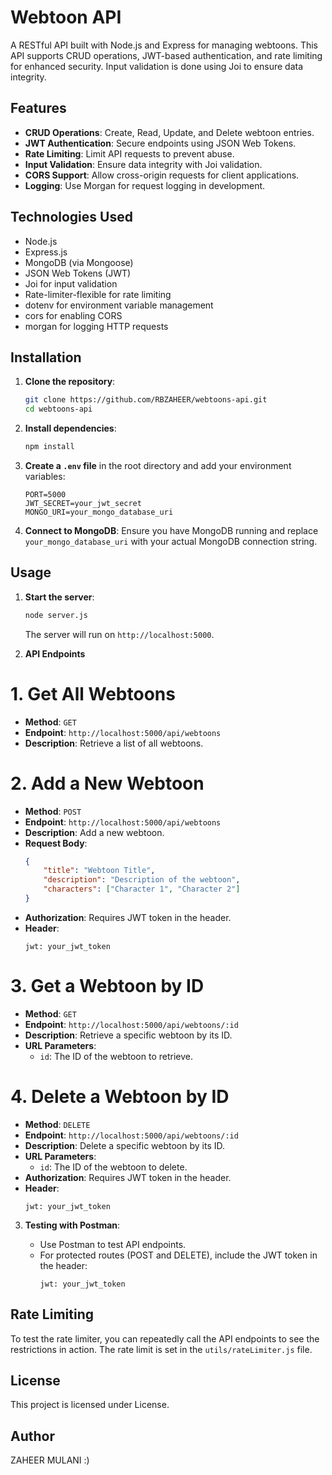
# Webtoon API

A RESTful API built with Node.js and Express for managing webtoons. This API supports CRUD operations, JWT-based authentication, and rate limiting for enhanced security. Input validation is done using Joi to ensure data integrity.

## Features

- **CRUD Operations**: Create, Read, Update, and Delete webtoon entries.
- **JWT Authentication**: Secure endpoints using JSON Web Tokens.
- **Rate Limiting**: Limit API requests to prevent abuse.
- **Input Validation**: Ensure data integrity with Joi validation.
- **CORS Support**: Allow cross-origin requests for client applications.
- **Logging**: Use Morgan for request logging in development.

## Technologies Used

- Node.js
- Express.js
- MongoDB (via Mongoose)
- JSON Web Tokens (JWT)
- Joi for input validation
- Rate-limiter-flexible for rate limiting
- dotenv for environment variable management
- cors for enabling CORS
- morgan for logging HTTP requests

## Installation

1. **Clone the repository**:

   ```bash
   git clone https://github.com/RBZAHEER/webtoons-api.git
   cd webtoons-api
   ```

2. **Install dependencies**:

   ```bash
   npm install
   ```

3. **Create a `.env` file** in the root directory and add your environment variables:

   ```plaintext
   PORT=5000
   JWT_SECRET=your_jwt_secret
   MONGO_URI=your_mongo_database_uri
   ```

4. **Connect to MongoDB**: Ensure you have MongoDB running and replace `your_mongo_database_uri` with your actual MongoDB connection string.

## Usage

1. **Start the server**:

   ```bash
   node server.js
   ```

   The server will run on `http://localhost:5000`.

2. **API Endpoints**

# 1. **Get All Webtoons**
- **Method**: `GET`
- **Endpoint**: `http://localhost:5000/api/webtoons`
- **Description**: Retrieve a list of all webtoons.

# 2. **Add a New Webtoon**
- **Method**: `POST`
- **Endpoint**: `http://localhost:5000/api/webtoons`
- **Description**: Add a new webtoon.
- **Request Body**:
  ```json
  {
      "title": "Webtoon Title",
      "description": "Description of the webtoon",
      "characters": ["Character 1", "Character 2"]
  }
  ```
- **Authorization**: Requires JWT token in the header.
- **Header**: 
  ```
  jwt: your_jwt_token
  ```

# 3. **Get a Webtoon by ID**
- **Method**: `GET`
- **Endpoint**: `http://localhost:5000/api/webtoons/:id`
- **Description**: Retrieve a specific webtoon by its ID.
- **URL Parameters**:
  - `id`: The ID of the webtoon to retrieve.

# 4. **Delete a Webtoon by ID**
- **Method**: `DELETE`
- **Endpoint**: `http://localhost:5000/api/webtoons/:id`
- **Description**: Delete a specific webtoon by its ID.
- **URL Parameters**:
  - `id`: The ID of the webtoon to delete.
- **Authorization**: Requires JWT token in the header.
- **Header**:
  ```
  jwt: your_jwt_token
  ```

3. **Testing with Postman**:

   - Use Postman to test API endpoints.
   - For protected routes (POST and DELETE), include the JWT token in the header:
     ```
     jwt: your_jwt_token
     ```
## Rate Limiting

To test the rate limiter, you can repeatedly call the API endpoints to see the restrictions in action. The rate limit is set in the `utils/rateLimiter.js` file.

## License

This project is licensed under License.

## Author
ZAHEER MULANI :)
